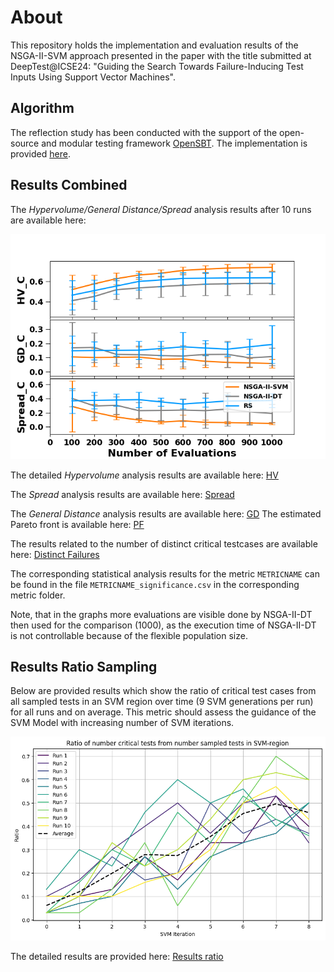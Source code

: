 # About

This repository holds the implementation and evaluation results of the NSGA-II-SVM approach presented in the paper with the title submitted at DeepTest@ICSE24: "Guiding the Search Towards Failure-Inducing Test Inputs Using Support Vector Machines".

## Algorithm

The reflection study has been conducted with the support of the open-source and modular testing framework [OpenSBT](https://git.fortiss.org/opensbt/opensbt-core). The implementation is provided [here](algorithm/kernel_svm.py).

## Results Combined

The *Hypervolume/General Distance/Spread* analysis results after 10 runs are available here: 

<img src="results/subplots_combined_gd.png" alt="results_10_runs" width="600"/>

The detailed *Hypervolume* analysis results are available here: [HV](/results/hv/)

The *Spread* analysis results are available here: [Spread](/results/sp/) 

The *General Distance* analysis results are available here: [GD](/results/gd/) 
The estimated Pareto front is available here: [PF](/results/estimated_pf.csv)

The results related to the number of distinct critical testcases are available here: [Distinct Failures](/results/n_crit/) 

The corresponding statistical analysis results for the metric `METRICNAME` can be found in the file `METRICNAME_significance.csv` in the corresponding metric folder.

Note, that in the graphs more evaluations are visible done by NSGA-II-DT then used for the comparison (1000), as the execution time of NSGA-II-DT is not controllable because of the flexible population size.

## Results Ratio Sampling

Below are provided results which show the ratio of critical test cases from all sampled tests in an SVM region over time (9 SVM generations per run) for all runs and on average. This metric should assess the guidance of the SVM Model with increasing number of SVM iterations. 

<center>
<img src="results/ratio/svm_ratio.png" alt="Ratio_SVM" width="600"/>
</center>

The detailed results are provided here: [Results ratio](results/ratio/svm_ratio.txt)